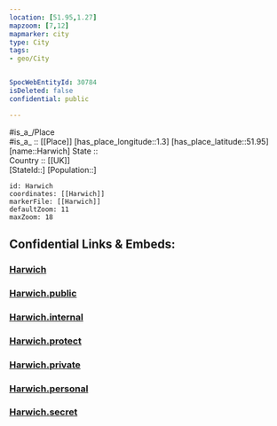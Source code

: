 ```yaml
---
location: [51.95,1.27] 
mapzoom: [7,12] 
mapmarker: city 
type: City
tags:
- geo/City


SpocWebEntityId: 30784
isDeleted: false
confidential: public

---
```

#is_a_/Place  
#is_a_ :: [[Place]] 
[has_place_longitude::1.3] 
[has_place_latitude::51.95] 
[name::Harwich] 
State ::  
Country :: [[UK]]  
[StateId::] 
[Population::] 



```leaflet
id: Harwich
coordinates: [[Harwich]] 
markerFile: [[Harwich]] 
defaultZoom: 11 
maxZoom: 18
```


## Confidential Links & Embeds: 

### [Harwich](/_Standards/Earth/Continent/Europe/Europe~North/UK/England/Regions~England/East_of_England/Essex/City/Harwich.md) 

### [Harwich.public](/_public/Earth/Continent/Europe/Europe~North/UK/England/Regions~England/East_of_England/Essex/City/Harwich.public.md) 

### [Harwich.internal](/_internal/Earth/Continent/Europe/Europe~North/UK/England/Regions~England/East_of_England/Essex/City/Harwich.internal.md) 

### [Harwich.protect](/_protect/Earth/Continent/Europe/Europe~North/UK/England/Regions~England/East_of_England/Essex/City/Harwich.protect.md) 

### [Harwich.private](/_private/Earth/Continent/Europe/Europe~North/UK/England/Regions~England/East_of_England/Essex/City/Harwich.private.md) 

### [Harwich.personal](/_personal/Earth/Continent/Europe/Europe~North/UK/England/Regions~England/East_of_England/Essex/City/Harwich.personal.md) 

### [Harwich.secret](/_secret/Earth/Continent/Europe/Europe~North/UK/England/Regions~England/East_of_England/Essex/City/Harwich.secret.md)

